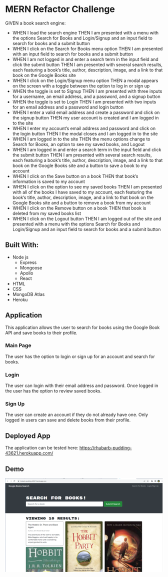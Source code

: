 # MERN Refactor Challenge
GIVEN a book search engine:

- WHEN I load the search engine THEN I am presented with a menu with the options Search for Books and Login/Signup and an input field to search for books and a submit button
- WHEN I click on the Search for Books menu option THEN I am presented with an input field to search for books and a submit button
- WHEN I am not logged in and enter a search term in the input field and click the submit button THEN I am presented with several search results, each featuring a book’s title, author, description, image, and a link to that book on the Google Books site
- WHEN I click on the Login/Signup menu option THEN a modal appears on the screen with a toggle between the option to log in or sign up
- WHEN the toggle is set to Signup THEN I am presented with three inputs for a username, an email address, and a password, and a signup button
- WHEN the toggle is set to Login THEN I am presented with two inputs for an email address and a password and login button
- WHEN I enter a valid email address and create a password and click on the signup button THEN my user account is created and I am logged in to the site
- WHEN I enter my account’s email address and password and click on the login button THEN I the modal closes and I am logged in to the site
- WHEN I am logged in to the site THEN the menu options change to Search for Books, an option to see my saved books, and Logout
- WHEN I am logged in and enter a search term in the input field and click the submit button THEN I am presented with several search results, each featuring a book’s title, author, description, image, and a link to that book on the Google Books site and a button to save a book to my account
- WHEN I click on the Save button on a book THEN that book’s information is saved to my account
- WHEN I click on the option to see my saved books THEN I am presented with all of the books I have saved to my account, each featuring the book’s title, author, description, image, and a link to that book on the Google Books site and a button to remove a book from my account
- WHEN I click on the Remove button on a book THEN that book is deleted from my saved books list
- WHEN I click on the Logout button THEN I am logged out of the site and presented with a menu with the options Search for Books and Login/Signup and an input field to search for books and a submit button  

## Built With:
- Node js
  - Express
  - Mongoose
  - Apollo
  - React
- HTML
- CSS
- MongoDB Atlas
- Heroku

## Application
This application allows the user to search for books using the Google Book API and save books to their profile.

### Main Page

The user has the option to login or sign up for an account and search for books.

### Login

The user can login with their email address and password.  Once logged in the user has the option to review saved books.

### Sign Up

The user can create an account if they do not already have one.  Only logged in users can save and delete books from their profile.

## Deployed App

The application can be tested here: https://rhubarb-pudding-43621.herokuapp.com/

## Demo

<img src=https://github.com/texrob20/mern-google-books/blob/main/demo/google-books-demo.png>

